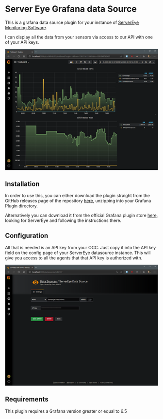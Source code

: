 # Server Eye Grafana data Source

This is a grafana data source plugin for your instance of [ServerEye Monitoring Software](https://server-eye.de).

I can display all the data from your sensors via access to our API with one of your API keys.

![Configuration page](https://raw.githubusercontent.com/Server-Eye/grafana-plugin/master/src/img/overview.png)

## Installation

In order to use this, you can either download the plugin straight from the GitHub releases page of the repository [here](https://github.com/server-eye/grafanaplugin/releases), unzipping into your Grafana Plugin directory.

Alternatively you can download it from the official Grafana plugin store [here](https://grafana.com/grafana/plugins), looking for ServerEye and following the instructions there.

## Configuration

All that is needed is an API key from your OCC. Just copy it into the API key field on the config page of your ServerEye datasource instance. This will give you access to all the agents that that API key is authorized with.

![Configuration page](https://raw.githubusercontent.com/Server-Eye/grafana-plugin/master/src/img/configpage.png)

## Requirements

This plugin requires a Grafana version greater or equal to 6.5 